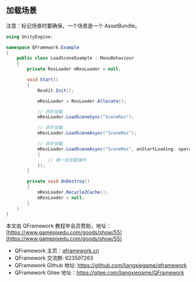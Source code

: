 ﻿## 加载场景

注意：标记场景时要确保，一个场景是一个 AssetBundle。

```csharp
using UnityEngine;

namespace QFramework.Example
{
	public class LoadSceneExample : MonoBehaviour
	{
		private ResLoader mResLoader = null;

		void Start()
		{
			ResKit.Init();

			mResLoader = ResLoader.Allocate();

			// 同步加载
			mResLoader.LoadSceneSync("SceneRes");

			// 异步加载
			mResLoader.LoadSceneAsync("SceneRes");

			// 异步加载
			mResLoader.LoadSceneAsync("SceneRes", onStartLoading: operation =>
			{
				// 做一些加载操作
			});
		}

		private void OnDestroy()
		{
			mResLoader.Recycle2Cache();
			mResLoader = null;
		}
	}
}
```

本文由 QFramework 教程年会员赞助，地址：[https://www.gamepixedu.com/goods/show/55](https://www.gamepixedu.com/goods/show/55)

* QFramework 主页：[qframework.cn](https://qframework.cn)
* QFramework 交流群: 623597263
* QFramework Github 地址: <https://github.com/liangxiegame/qframework>
* QFramework Gitee 地址：<https://gitee.com/liangxiegame/QFramework>